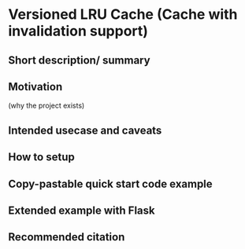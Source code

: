 [//]: # "TODO: Compose readme"

# Versioned LRU Cache (Cache with invalidation support)

## Short description/ summary

## Motivation
(why the project exists)

## Intended usecase and caveats

## How to setup

## Copy-pastable quick start code example

## Extended example with Flask

## Recommended citation
